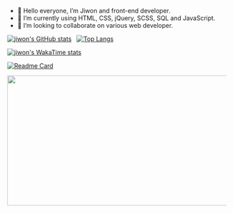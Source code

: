 - 👋 Hello everyone, I’m Jiwon and front-end developer.
- 🌱 I’m currently using HTML, CSS, jQuery, SCSS, SQL and JavaScript.
- 💞️ I’m looking to collaborate on various web developer.


[![jiwon's GitHub stats](https://github-readme-stats.vercel.app/api?username=jiwonch&hide=stars,contribs,issues&count_private=true&show_icons=true&theme=ambient_gradient)](https://github.com/jiwonch/github-readme-stats)&nbsp;&nbsp;
[![Top Langs](https://github-readme-stats.vercel.app/api/top-langs/?username=jiwonch&hide=html,css,Hack,c&langs_count=5&layout=compact&theme=ambient_gradient)](https://github.com/jiwonch/github-readme-stats)

[![jiwon's WakaTime stats](https://github-readme-stats.vercel.app/api/wakatime?username=jiwonch&layout=compact&theme=ambient_gradient)](https://github.com/jiwonch/github-readme-stats)

[![Readme Card](https://github-readme-stats.vercel.app/api/pin/?username=jiwonch&repo=github-readme-stats&theme=ambient_gradient)](https://github.com/jiwonch/github-readme-stats)  

<a href="https://github.com/devxb/gitanimals">
<img
  src="https://render.gitanimals.org/farms/jiwonch"
  width="600"
  height="300"
/>
</a>
